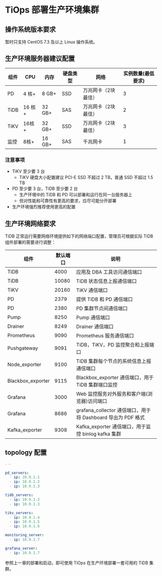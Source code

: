 # TiOps 部署生产环境集群

## 操作系统版本要求

暂时只支持 CentOS	7.3 及以上 Linux 操作系统。

## 生产环境服务器建议配置

| 组件 | CPU | 内存 | 硬盘类型 | 网络 | 实例数量(最低要求) |
|----|----|----|----|----|----|
| PD | 4 核+ | 8 GB+ | SSD | 万兆网卡（2块最佳） | 3 |
| TiDB | 16 核+ | 32 GB+ | SAS | 万兆网卡（2块最佳） | 2 |
| TiKV | 16核+ | 32 GB+ | SSD | 万兆网卡（2块最佳） | 3 |
| 监控 | 8核+	 | 16 GB+ | SAS | 千兆网卡 | 1 |

### 注意事项

- TiKV 至少要 3 台
  + TiKV 硬盘大小配置建议 PCI-E SSD 不超过 2 TB，普通 SSD 不超过 1.5 TB
- PD 至少要 3 台，TiDB 至少要 2 台
  + 生产环境中的 TiDB 和 PD 可以部署和运行在同一台服务器上
  + 但对性能和可靠性有更高的要求，应尽可能分开部署
- 生产环境强烈推荐使用更高的配置

## 生产环境网络要求

TiDB 正常运行需要网络环境提供如下的网络端口配置，管理员可根据实际 TiDB 组件部署的需要进行调整：

| 组件 | 默认端口 | 说明 |
|----|----|----|
| TiDB |  4000 | 应用及 DBA 工具访问通信端口 |
| TiDB |  10080 | TiDB 状态信息上报通信端口 |
| TiKV |  20160 | TiKV 通信端口 |
| PD |  2379 | 提供 TiDB 和 PD 通信端口 |
| PD |  2380 | PD 集群节点间通信端口 |
| Pump |  8250 | Pump 通信端口 |
| Drainer |  8249 | Drainer 通信端口 |
| Prometheus |  9090 | Prometheus 服务通信端口 |
| Pushgateway |  9091 | TiDB，TiKV，PD 监控聚合和上报端口 |
| Node_exporter |  9100 | TiDB 集群每个节点的系统信息上报通信端口 |
| Blackbox_exporter |  9115 | Blackbox_exporter 通信端口，用于 TiDB 集群端口监控 |
| Grafana |  3000 | Web 监控服务对外服务和客户端(浏览器)访问端口 |
| Grafana |  8686 | grafana_collector 通信端口，用于将 Dashboard 导出为 PDF 格式 |
| Kafka_exporter | 9308 | Kafka_exporter 通信端口，用于监控 binlog kafka 集群 |

## topology 配置

```yaml
---

pd_servers:
  - ip: 10.9.1.1
  - ip: 10.9.1.2
  - ip: 10.9.1.3

tidb_servers:
  - ip: 10.9.1.2
  - ip: 10.9.1.3

tikv_servers:
  - ip: 10.9.1.4
  - ip: 10.9.1.5
  - ip: 10.9.1.6

monitoring_server:
  - ip: 10.9.1.7

grafana_server:
  - ip: 10.9.1.7
```

参照上一章的部署和启动，即可使用 TiOps 在生产环境部署一套可用的 TiDB 集群。
